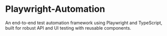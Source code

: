 # Playwright-Automation
An end-to-end test automation framework using Playwright and TypeScript, built for robust API and UI testing with reusable components.
